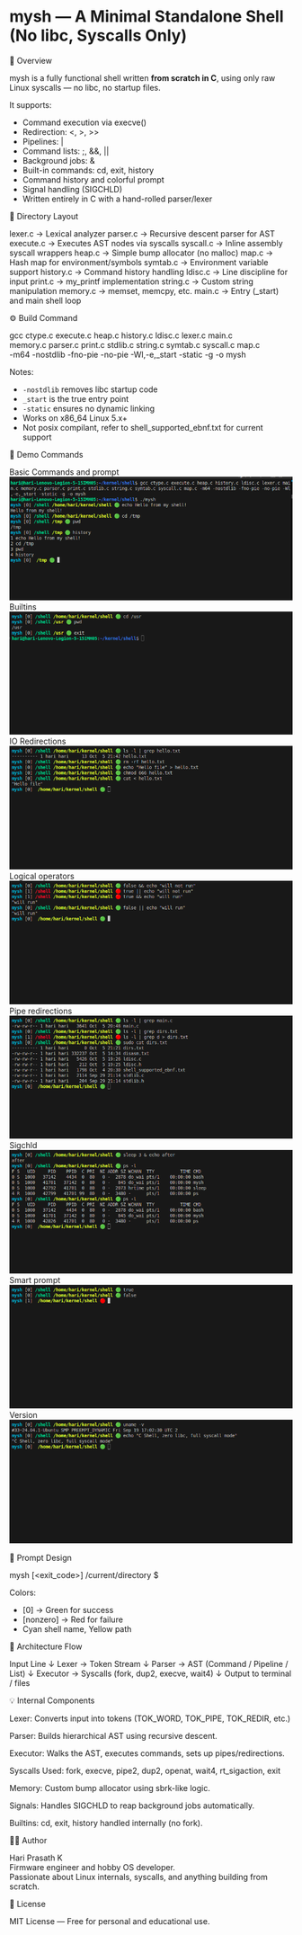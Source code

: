 # mysh — A Minimal Standalone Shell (No libc, Syscalls Only)



🧠 Overview

mysh is a fully functional shell written **from scratch in C**,
using only raw Linux syscalls — no libc, no startup files.

It supports:
 - Command execution via execve()
 - Redirection: <, >, >>
 - Pipelines: |
 - Command lists: ;, &&, ||
 - Background jobs: &
 - Built-in commands: cd, exit, history
 - Command history and colorful prompt
 - Signal handling (SIGCHLD)
 - Written entirely in C with a hand-rolled parser/lexer




🧩 Directory Layout

lexer.c       → Lexical analyzer
parser.c      → Recursive descent parser for AST
execute.c     → Executes AST nodes via syscalls
syscall.c     → Inline assembly syscall wrappers
heap.c        → Simple bump allocator (no malloc)
map.c         → Hash map for environment/symbols
symtab.c      → Environment variable support
history.c     → Command history handling
ldisc.c       → Line discipline for input
print.c       → my_printf implementation
string.c      → Custom string manipulation
memory.c      → memset, memcpy, etc.
main.c        → Entry (_start) and main shell loop


⚙️ Build Command

gcc ctype.c execute.c heap.c history.c ldisc.c lexer.c main.c \
memory.c parser.c print.c stdlib.c string.c symtab.c syscall.c map.c \
-m64 -nostdlib -fno-pie -no-pie -Wl,-e,_start -static -g -o mysh

Notes:
 - `-nostdlib` removes libc startup code
 - `_start` is the true entry point
 - `-static` ensures no dynamic linking
 - Works on x86_64 Linux 5.x+
 - Not posix compilant, refer to shell_supported_ebnf.txt for current support

🧪 Demo Commands

Basic Commands and prompt
![Basic Commands and prompt](demo/basic_commands_prompt.png)
Builtins
![Builtins](demo/builtins.png)
IO Redirections
![IO Redirections](demo/io_redirections.png)
Logical operators
![Logical operators](demo/logical_operator.png)
Pipe redirections
![Pipe redirections](demo/pipes_redirections.png)
Sigchld
![Sigchld](demo/sigchld.png)
Smart prompt
![Smart prompt](demo/smart_prompt_status.png)
Version
![Final](demo/final.png)


🧠 Prompt Design

mysh [<exit_code>] /current/directory $

Colors:
 - [0] → Green for success
 - [nonzero] → Red for failure
 - Cyan shell name, Yellow path


🧾 Architecture Flow

Input Line
   ↓
Lexer → Token Stream
   ↓
Parser → AST (Command / Pipeline / List)
   ↓
Executor → Syscalls (fork, dup2, execve, wait4)
   ↓
Output to terminal / files


💡 Internal Components

Lexer:
  Converts input into tokens (TOK_WORD, TOK_PIPE, TOK_REDIR, etc.)

Parser:
  Builds hierarchical AST using recursive descent.

Executor:
  Walks the AST, executes commands, sets up pipes/redirections.

Syscalls Used:
  fork, execve, pipe2, dup2, openat, wait4, rt_sigaction, exit

Memory:
  Custom bump allocator using sbrk-like logic.

Signals:
  Handles SIGCHLD to reap background jobs automatically.

Builtins:
  cd, exit, history handled internally (no fork).


🧑‍💻 Author

Hari Prasath K  
Firmware engineer and hobby OS developer.  
Passionate about Linux internals, syscalls, and anything building from scratch.


🧾 License

MIT License — Free for personal and educational use.

